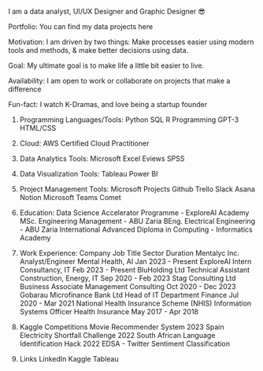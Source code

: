 I am a data analyst, UI/UX Designer and Graphic Designer 😎

Portfolio: You can find my data projects here

Motivation: I am driven by two things: Make processes easier using modern tools and methods, & make better decisions using data.

Goal: My ultimate goal is to make life a little bit easier to live.

Availability: I am open to work or collaborate on projects that make a difference

Fun-fact: I watch K-Dramas, and love being a startup founder



1. Programming Languages/Tools:
 Python
 SQL
 R Programming
 GPT-3
 HTML/CSS
2. Cloud:
 AWS Certified Cloud Practitioner
3. Data Analytics Tools:
 Microsoft Excel
 Eviews
 SPSS
4. Data Visualization Tools:
 Tableau
 Power BI
5. Project Management Tools:
 Microsoft Projects
 Github
 Trello
 Slack
 Asana
 Notion
 Microsoft Teams
 Comet



7. Education:
 Data Science Accelerator Programme - ExploreAI Academy
 MSc. Engineering Management - ABU Zaria
 BEng. Electrical Engineering - ABU Zaria
 International Advanced Diploma in Computing - Informatics Academy


9. Work Experience:
Company	Job Title	Sector	Duration
Mentalyc Inc.	Analyst/Engineer	Mental Health, AI	Jan 2023 - Present
ExploreAI	Intern	Consultancy, IT	Feb 2023 - Present
BluHolding Ltd	Technical Assistant	Construction, Energy, IT	Sep 2020 - Feb 2023
Stag Consulting Ltd	Business Associate	Management Consulting	Oct 2020 - Dec 2023
Gobarau Microfinance Bank Ltd	Head of IT Department	Finance	Jul 2020 - Mar 2021
National Health Insurance Scheme (NHIS)	Information Systems Officer	Health Insurance	May 2017 - Apr 2018


7. Kaggle Competitions
Movie Recommender System 2023
Spain Electricity Shortfall Challenge 2022
South African Language Identification Hack 2022
EDSA - Twitter Sentiment Classification


8. Links
LinkedIn
Kaggle
Tableau

